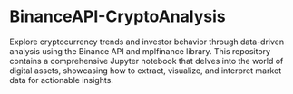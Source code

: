 # BinanceAPI-CryptoAnalysis
Explore cryptocurrency trends and investor behavior through data-driven analysis using the Binance API and mplfinance library. This repository contains a comprehensive Jupyter notebook that delves into the world of digital assets, showcasing how to extract, visualize, and interpret market data for actionable insights.
